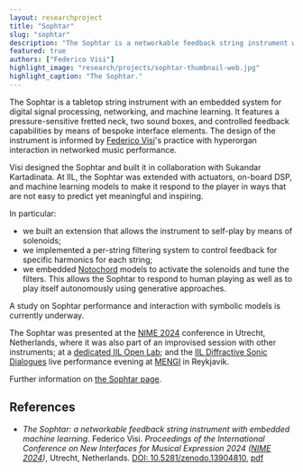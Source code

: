 ```yaml
---
layout: researchproject
title: "Sophtar"
slug: "sophtar"
description: "The Sophtar is a networkable feedback string instrument with embedded machine learning"
featured: true
authors: ["Federico Visi"]
highlight_image: "research/projects/sophtar-thumbnail-web.jpg"
highlight_caption: "The Sophtar."
---
```



<script>
    import CaptionedImage from "../../components/Images/CaptionedImage.svelte"
    import YouTube from "../../components/Video/EmbedYouTube.svelte"
</script>

The Sophtar is a tabletop string instrument with an embedded system for digital signal processing, networking, and machine learning. It features a pressure-sensitive fretted neck, two sound boxes, and controlled feedback capabilities by means of bespoke interface elements. The design of the instrument is informed by [Federico Visi](https://iil.is/people#federico-visi)'s practice with hyperorgan interaction in networked music performance.

<YouTube
  id="8jfT23OIyD0" 
  caption="Exploring the Sophtar at the Intelligent Instruments Lab."/>

Visi designed the Sophtar and built it in collaboration with Sukandar Kartadinata. At IIL, the Sophtar was extended with actuators, on-board DSP, and machine learning models to make it respond to the player in ways that are not easy to predict yet meaningful and inspiring. 

In particular:

- we built an extension that allows the instrument to self-play by means of solenoids; 
- we implemented a per-string filtering system to control feedback for specific harmonics for each string;
- we embedded [Notochord](https://iil.is/research/notochord) models to activate the solenoids and tune the filters. This allows the Sophtar to respond to human playing as well as to play itself autonomously using generative approaches.

A study on Sophtar performance and interaction with symbolic models is currently underway.


<CaptionedImage
  src="research/projects/sophtar-solenoids.jpg"
  alt="A 3D-printed mount holding a set of solenoids over the strings of the Sophtar instrument."
  caption="The solenoids mount designed for the Sophtar by Halldor Úlfarsson and Federico Visi"/>


The Sophtar was presented at the [NIME 2024](https://www.nime2024.org/) conference in Utrecht, Netherlands, where it was also part of an improvised session with other instruments; at a [dedicated IIL Open Lab](https://iil.is/openlab/88); and the 
[IIL Diffractive Sonic Dialogues](https://iil.is/news/sonicdialogues) live performance evening at [MENGI](https://mengi.net) in Reykjavik.

Further information on [the Sophtar page](https://www.federicovisi.com/the-sophtar/).


## References

- _The Sophtar: a networkable feedback string instrument with embedded machine learning_. Federico Visi. *Proceedings of the International Conference on New Interfaces for Musical Expression 2024 ([NIME 2024](https://www.nime2024.org/))*, Utrecht, Netherlands. [DOI: 10.5281/zenodo.13904810](https://doi.org/10.5281/zenodo.13904810), [pdf](http://iil.is/pdf/2024_nime_visi_sophtar.pdf)


